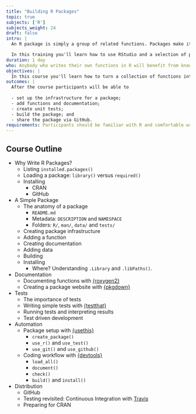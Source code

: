 ```yaml
---
title: "Building R Packages"
topic: true
subjects: ['R']
subjects_weight: 24
draft: false
intro: |
  An R package is simply a group of related functions. Packages make it easier to organise and share code. It sounds complicated, but it's not.

  In this training you'll learn how to use RStudio and a selection of packages, like `{devtools}` and `{usethis}`, to create your own packages.
duration: 1 day
who: Anybody who writes their own functions in R will benefit from knowing how to wrap those functions up in a package.
objectives: |
  In this course you'll learn how to turn a collection of functions into a package.
outcomes: |
  After the course participants will be able to
  
  - set up the infrastructure for a package;
  - add functions and documentation;
  - create unit tests;
  - build the package; and
  - share the package via GitHub.
requirements: Participants should be familiar with R and comfortable writing their own functions.
---
```


## Course Outline

- Why Write R Packages?
    - Listing `installed.packages()`
    - Loading a package: `library()` versus `required()`
    - Installing
        - CRAN
        - GitHub
- A Simple Package
    - The anatomy of a package
        - `README.md`
        - Metadata: `DESCRIPTION` and `NAMESPACE`
        - Folders: `R/`, `man/`, `data/` and `tests/`
    - Creating package infrastructure
    - Adding a function
    - Creating documentation
    - Adding data
    - Building
    - Installing
        - Where? Understanding `.Library` and `.libPaths()`.
- Documentation
    - Documenting functions with [{roxygen2}](https://github.com/klutometis/roxygen)
    - Creating a package website with [{pkgdown}](https://pkgdown.r-lib.org/)
- Tests
    - The importance of tests
    - Writing simple tests with [{testthat}](https://github.com/r-lib/testthat)
    - Running tests and interpreting results
    - Test driven development
- Automation
    - Package setup with [{usethis}](https://usethis.r-lib.org/)
        - `create_package()`
        - `use_r()` and `use_test()`
        - `use_git()` and `use_github()`
    - Coding workflow with [{devtools}](https://github.com/r-lib/devtools)
        - `load_all()`
        - `document()`
        - `check()`
        - `build()` and `install()`
- Distribution
    - GitHub
    - Testing revisited: Continuous Integration with [Travis](https://travis-ci.org/)
    - Preparing for CRAN
